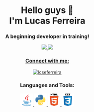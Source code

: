<h1 align="center">Hello guys 👋<br>I'm Lucas Ferreira</h1>
<h3 align="center">A beginning developer in training!</h3>

<div align="center">
  <a href="https://github.com/lcseferreira">
  <img height="150em" src="https://github-readme-stats.vercel.app/api?username=lcseferreira&show_icons=true&theme=dracula&include_all_commits=true&count_private=true"/>
  <img height="150em" src="https://github-readme-stats.vercel.app/api/top-langs/?username=lcseferreira&layout=compact&langs_count=7&theme=dracula"/>
</div>
  
<h3 align="center">Connect with me:</h3>
<p align="center">
<a href="https://linkedin.com/in/lcseferreira" target="blank"><img align="center" src="https://raw.githubusercontent.com/rahuldkjain/github-profile-readme-generator/master/src/images/icons/Social/linked-in-alt.svg" alt="lcseferreira" height="30" width="40" /></a>
</p>
  
  
<h3 align="center">Languages and Tools:</h3>
<p align="center"> 
  <a href="https://www.java.com" target="_blank"> <img src="https://raw.githubusercontent.com/devicons/devicon/master/icons/java/java-original.svg" alt="java" width="40" height="40"/> </a>
  <a href="https://www.python.org" target="_blank"> <img src="https://raw.githubusercontent.com/devicons/devicon/master/icons/python/python-original.svg" alt="python" width="40" height="40"/> </a>
  <a href="https://www.w3.org/html/" target="_blank"> <img src="https://raw.githubusercontent.com/devicons/devicon/master/icons/html5/html5-original-wordmark.svg" alt="html5" width="40" height="40"/> </a>   
  <a href="https://www.w3schools.com/css/" target="_blank"> <img src="https://raw.githubusercontent.com/devicons/devicon/master/icons/css3/css3-original-wordmark.svg" alt="css3" width="40" height="40"/> </a> 
</p>
